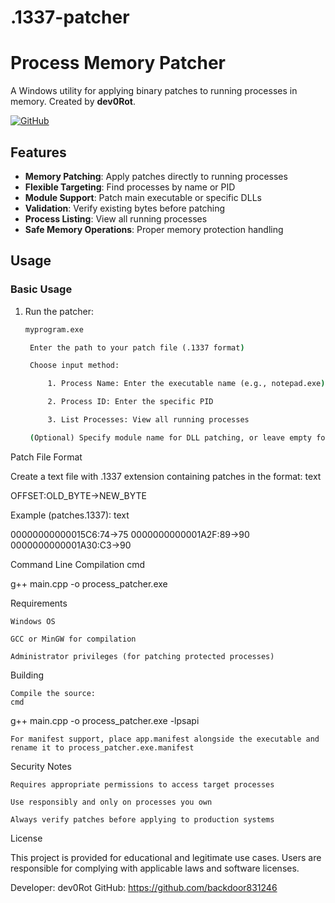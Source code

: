 # .1337-patcher
# Process Memory Patcher

A Windows utility for applying binary patches to running processes in memory. Created by **dev0Rot**.

[![GitHub](https://img.shields.io/badge/GitHub-dev0Rot-blue?style=flat&logo=github)](https://github.com/backdoor831246)

## Features

- **Memory Patching**: Apply patches directly to running processes
- **Flexible Targeting**: Find processes by name or PID
- **Module Support**: Patch main executable or specific DLLs
- **Validation**: Verify existing bytes before patching
- **Process Listing**: View all running processes
- **Safe Memory Operations**: Proper memory protection handling

## Usage

### Basic Usage

1. Run the patcher:
   ```cmd
   myprogram.exe

    Enter the path to your patch file (.1337 format)

    Choose input method:

        1. Process Name: Enter the executable name (e.g., notepad.exe)

        2. Process ID: Enter the specific PID

        3. List Processes: View all running processes

    (Optional) Specify module name for DLL patching, or leave empty for main executable

Patch File Format

Create a text file with .1337 extension containing patches in the format:
text

OFFSET:OLD_BYTE->NEW_BYTE

Example (patches.1337):
text

00000000000015C6:74->75
0000000000001A2F:89->90
0000000000001A30:C3->90

Command Line Compilation
cmd

g++ main.cpp -o process_patcher.exe

Requirements

    Windows OS

    GCC or MinGW for compilation

    Administrator privileges (for patching protected processes)

Building

    Compile the source:
    cmd

g++ main.cpp -o process_patcher.exe -lpsapi

    For manifest support, place app.manifest alongside the executable and rename it to process_patcher.exe.manifest

Security Notes

    Requires appropriate permissions to access target processes

    Use responsibly and only on processes you own

    Always verify patches before applying to production systems

License

This project is provided for educational and legitimate use cases. Users are responsible for complying with applicable laws and software licenses.

Developer: dev0Rot
GitHub: https://github.com/backdoor831246
